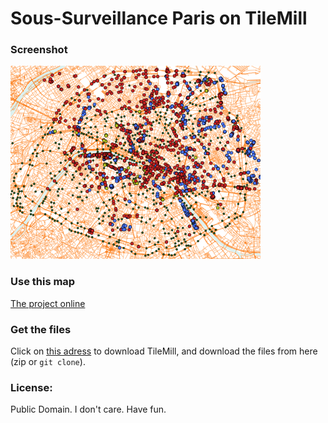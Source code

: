 # Sous-Surveillance Paris on TileMill

### Screenshot

![Screenshot](Sous-Surveillance_Paris_Private-Public.png)

### Use this map

[The project online](http://support.mapbox.com/discussions/tilemill/6675/r?go=aHR0cDovL2EudGlsZXMubWFwYm94LmNvbS92My9uM2IuU291cy1TdXJ2ZWlsbGFuY2VfUGFyaXNfUHJpdmF0ZS1QdWJsaWMvcGFnZS5odG1s)

### Get the files

Click on [this adress](http://www.mapbox.com/tilemill/) to download TileMill, and download the files from here (zip or `git clone`). 
    
### License:
Public Domain. I don't care. Have fun.
